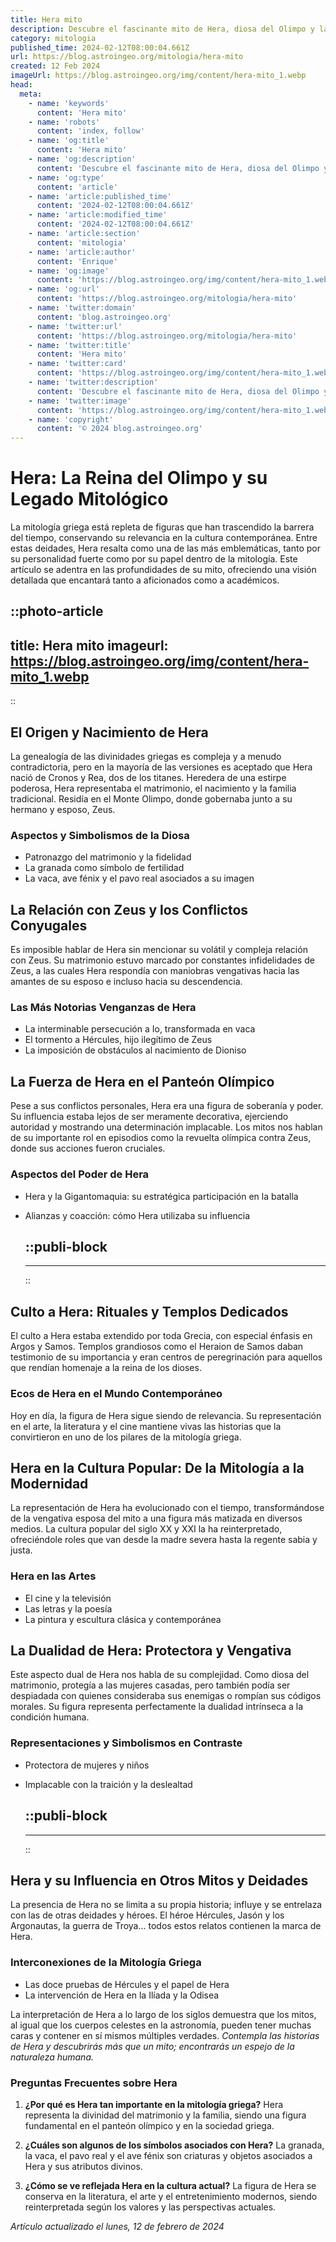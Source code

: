 ```yaml
---
title: Hera mito
description: Descubre el fascinante mito de Hera, diosa del Olimpo y la unión, protectora de las mujeres y el matrimonio en la mitología griega.
category: mitologia
published_time: 2024-02-12T08:00:04.661Z
url: https://blog.astroingeo.org/mitologia/hera-mito
created: 12 Feb 2024
imageUrl: https://blog.astroingeo.org/img/content/hera-mito_1.webp
head:
  meta:
    - name: 'keywords'
      content: 'Hera mito'
    - name: 'robots'
      content: 'index, follow'
    - name: 'og:title'
      content: 'Hera mito'
    - name: 'og:description'
      content: 'Descubre el fascinante mito de Hera, diosa del Olimpo y la unión, protectora de las mujeres y el matrimonio en la mitología griega.'
    - name: 'og:type'
      content: 'article'
    - name: 'article:published_time'
      content: '2024-02-12T08:00:04.661Z'
    - name: 'article:modified_time'
      content: '2024-02-12T08:00:04.661Z'
    - name: 'article:section'
      content: 'mitologia'
    - name: 'article:author'
      content: 'Enrique'
    - name: 'og:image'
      content: 'https://blog.astroingeo.org/img/content/hera-mito_1.webp'
    - name: 'og:url'
      content: 'https://blog.astroingeo.org/mitologia/hera-mito'
    - name: 'twitter:domain'
      content: 'blog.astroingeo.org'
    - name: 'twitter:url'
      content: 'https://blog.astroingeo.org/mitologia/hera-mito'
    - name: 'twitter:title'
      content: 'Hera mito'
    - name: 'twitter:card'
      content: 'https://blog.astroingeo.org/img/content/hera-mito_1.webp'
    - name: 'twitter:description'
      content: 'Descubre el fascinante mito de Hera, diosa del Olimpo y la unión, protectora de las mujeres y el matrimonio en la mitología griega.'
    - name: 'twitter:image'
      content: 'https://blog.astroingeo.org/img/content/hera-mito_1.webp'
    - name: 'copyright'
      content: '© 2024 blog.astroingeo.org'
---
```

# Hera: La Reina del Olimpo y su Legado Mitológico

La mitología griega está repleta de figuras que han trascendido la barrera del tiempo, conservando su relevancia en la cultura contemporánea. Entre estas deidades, Hera resalta como una de las más emblemáticas, tanto por su personalidad fuerte como por su papel dentro de la mitología. Este artículo se adentra en las profundidades de su mito, ofreciendo una visión detallada que encantará tanto a aficionados como a académicos.


::photo-article
---
title: Hera mito
imageurl: https://blog.astroingeo.org/img/content/hera-mito_1.webp
---
::


## El Origen y Nacimiento de Hera

La genealogía de las divinidades griegas es compleja y a menudo contradictoria, pero en la mayoría de las versiones es aceptado que Hera nació de Cronos y Rea, dos de los titanes. Heredera de una estirpe poderosa, Hera representaba el matrimonio, el nacimiento y la familia tradicional. Residía en el Monte Olimpo, donde gobernaba junto a su hermano y esposo, Zeus.

### Aspectos y Simbolismos de la Diosa

- Patronazgo del matrimonio y la fidelidad
- La granada como símbolo de fertilidad
- La vaca, ave fénix y el pavo real asociados a su imagen

## La Relación con Zeus y los Conflictos Conyugales

Es imposible hablar de Hera sin mencionar su volátil y compleja relación con Zeus. Su matrimonio estuvo marcado por constantes infidelidades de Zeus, a las cuales Hera respondía con maniobras vengativas hacia las amantes de su esposo e incluso hacia su descendencia. 

### Las Más Notorias Venganzas de Hera

- La interminable persecución a Io, transformada en vaca
- El tormento a Hércules, hijo ilegítimo de Zeus
- La imposición de obstáculos al nacimiento de Dioniso

## La Fuerza de Hera en el Panteón Olímpico

Pese a sus conflictos personales, Hera era una figura de soberanía y poder. Su influencia estaba lejos de ser meramente decorativa, ejerciendo autoridad y mostrando una determinación implacable. Los mitos nos hablan de su importante rol en episodios como la revuelta olímpica contra Zeus, donde sus acciones fueron cruciales.

### Aspectos del Poder de Hera

- Hera y la Gigantomaquia: su estratégica participación en la batalla
- Alianzas y coacción: cómo Hera utilizaba su influencia


  ::publi-block
  ---
  ---
  ::
  
  
## Culto a Hera: Rituales y Templos Dedicados

El culto a Hera estaba extendido por toda Grecia, con especial énfasis en Argos y Samos. Templos grandiosos como el Heraion de Samos daban testimonio de su importancia y eran centros de peregrinación para aquellos que rendían homenaje a la reina de los dioses.

### Ecos de Hera en el Mundo Contemporáneo

Hoy en día, la figura de Hera sigue siendo de relevancia. Su representación en el arte, la literatura y el cine mantiene vivas las historias que la convirtieron en uno de los pilares de la mitología griega.

## Hera en la Cultura Popular: De la Mitología a la Modernidad

La representación de Hera ha evolucionado con el tiempo, transformándose de la vengativa esposa del mito a una figura más matizada en diversos medios. La cultura popular del siglo XX y XXI la ha reinterpretado, ofreciéndole roles que van desde la madre severa hasta la regente sabia y justa.

### Hera en las Artes

- El cine y la televisión
- Las letras y la poesía
- La pintura y escultura clásica y contemporánea

## La Dualidad de Hera: Protectora y Vengativa

Este aspecto dual de Hera nos habla de su complejidad. Como diosa del matrimonio, protegía a las mujeres casadas, pero también podía ser despiadada con quienes consideraba sus enemigas o rompían sus códigos morales. Su figura representa perfectamente la dualidad intrínseca a la condición humana.

### Representaciones y Simbolismos en Contraste

- Protectora de mujeres y niños
- Implacable con la traición y la deslealtad


  ::publi-block
  ---
  ---
  ::
  
  
## Hera y su Influencia en Otros Mitos y Deidades

La presencia de Hera no se limita a su propia historia; influye y se entrelaza con las de otras deidades y héroes. El héroe Hércules, Jasón y los Argonautas, la guerra de Troya... todos estos relatos contienen la marca de Hera.

### Interconexiones de la Mitología Griega

- Las doce pruebas de Hércules y el papel de Hera
- La intervención de Hera en la Ilíada y la Odisea

La interpretación de Hera a lo largo de los siglos demuestra que los mitos, al igual que los cuerpos celestes en la astronomía, pueden tener muchas caras y contener en sí mismos múltiples verdades. *Contempla las historias de Hera y descubrirás más que un mito; encontrarás un espejo de la naturaleza humana.*

### Preguntas Frecuentes sobre Hera

1. **¿Por qué es Hera tan importante en la mitología griega?**
   Hera representa la divinidad del matrimonio y la familia, siendo una figura fundamental en el panteón olímpico y en la sociedad griega.

2. **¿Cuáles son algunos de los símbolos asociados con Hera?**
   La granada, la vaca, el pavo real y el ave fénix son criaturas y objetos asociados a Hera y sus atributos divinos.

3. **¿Cómo se ve reflejada Hera en la cultura actual?**
   La figura de Hera se conserva en la literatura, el arte y el entretenimiento modernos, siendo reinterpretada según los valores y las perspectivas actuales.

_Artículo actualizado el lunes, 12 de febrero de 2024_